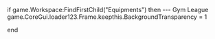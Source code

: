 if game.Workspace:FindFirstChild("Equipments") then --- Gym League
game.CoreGui.loader123.Frame.keepthis.BackgroundTransparency = 1

end
